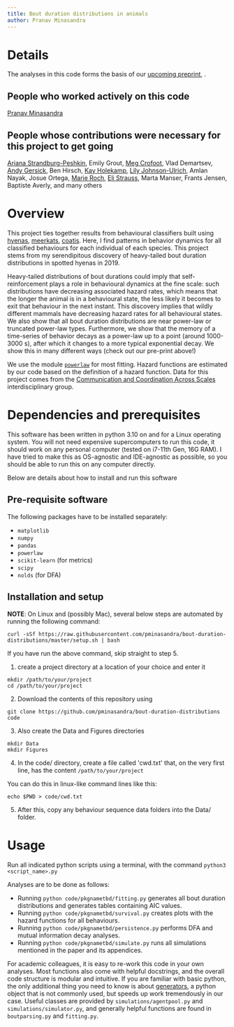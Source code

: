 ```yaml
--- 
title: Bout duration distributions in animals 
author: Pranav Minasandra 
---
```


# Details
The analyses in this code forms the basis of our [upcoming preprint](), <full title here>.

## People who worked actively on this code
[Pranav Minasandra](https://pminasandra.github.io)

## People whose contributions were necessary for this project to get going
[Ariana Strandburg-Peshkin](https://cocomo.group),
Emily Grout,
[Meg Crofoot](https://www.ab.mpg.de/crofoot),
Vlad Demartsev,
[Andy Gersick](https://circle-polygon-6hmw.squarespace.com/),
Ben Hirsch,
[Kay Holekamp](https://www.holekamplab.org/),
[Lily Johnson-Ulrich](http://lilyjohnsonulrich.weebly.com/),
Amlan Nayak,
Josue Ortega,
[Marie Roch](https://roch.sdsu.edu/),
[Eli Strauss](https://straussed.github.io/),
Marta Manser,
Frants Jensen,
Baptiste Averly,
and many others

# Overview

This project ties together results from behavioural classifiers built using
[hyenas](https://github.com/pminasandra/hyena-acc),
[meerkats](https://github.com/pminasandra/meerkat-acc),
[coatis](https://github.com/pminasandra/Coati_ACC_Pipeline). Here, I find
patterns in behavior dynamics for all classified behaviours for each individual of
each species. This project stems from my serendipitous discovery of
heavy-tailed bout duration distributions in spotted hyenas in 2019.

Heavy-tailed distributions of bout durations could imply that self-reinforcement
plays a role in behavioural dynamics at the fine scale: such distributions have
decreasing associated hazard rates, which means that the longer the animal is in
a behavioural state, the less likely it becomes to exit that behaviour in the
next instant. This discovery implies that wildly
different mammals have decreasing hazard rates for all behavioural states.
We also show that all bout duration distributions are near power-law or
truncated power-law types. 
Furthermore, we show that the memory of a time-series of behavior decays as
a power-law up to a point (around 1000-3000 s), after which it changes to a more
typical exponential decay. We show this in many different ways (check out our
pre-print above!)

We use the module
[`powerlaw`](https://journals.plos.org/plosone/article?id=10.1371/journal.pone.0085777)
for most fitting. 
Hazard functions are estimated by our code based on the definition of a hazard
function.
Data for this project comes from the [Communication and
Coordination Across Scales](https://www.movecall.group/) interdisciplinary
group.


# Dependencies and prerequisites

This software has been written in python 3.10 on and for a Linux operating
system. You will not need expensive supercomputers to run this code, it should
work on any personal computer (tested on i7-11th Gen, 16G RAM). I have tried to
make this as OS-agnostic and IDE-agnostic as possible, so you should be able to
run this on any computer directly.

Below are details about how to install and run this software

## Pre-requisite software

<!--- BROCK - REQ
Somewhere you should note which version of python and which version of each package you ran this against for the paper.
---> 

<!--- BROCK - OPT
Standard practice is to put these in requirements.txt. If your audiance is familliar with python, that's where they will look for them. If your audience is unfamilliar with python, they will need more than a list of packages to understand how to install them.
--->

The following packages have to be installed separately:

- `matplotlib`
- `numpy`
- `pandas`
- `powerlaw`
- `scikit-learn` (for metrics)
- `scipy`
- `nolds` (for DFA)


## Installation and setup
<!--- BROCK - OPT
I think these steps could be handled by the directory structure + code 
Ok, the script makes it easier, but I think you can eliminate the need for it and just ask people to clone the repo.

By "handled by the code", I mean have some module that runs at the start of each script like
"if not os.path.exists(): os.mkdir('Figures')

(The data directory the user will need to make/supply the path because they are supplying the contents I guess?)

A common pattern is to hold the path to these kind of data directories in environment variables so the user
can change them from the defaults.
---> 

**NOTE**: On Linux and (possibly Mac), several below steps are automated by running the following command:

```
curl -sSf https://raw.githubusercontent.com/pminasandra/bout-duration-distributions/master/setup.sh | bash
```

If you have run the above command, skip straight to step 5.

1. create a project directory at a location of your choice and enter it

```
mkdir /path/to/your/project
cd /path/to/your/project
```

2. Download the contents of this repository using 

`git clone https://github.com/pminasandra/bout-duration-distributions
code`

3. Also create the Data and Figures directories

```
mkdir Data
mkdir Figures
```


4. In the code/ directory, create a file called 'cwd.txt' that, on the very first
line, has the content `/path/to/your/project` 

You can do this in linux-like command lines like this:
```
echo $PWD > code/cwd.txt
```

<!--- BROCK - REQ
Ok, step 5 is some serious hand waving.
What kinds of data are appropriate to use here?
What format does this data need to be in?
etc.
--->

5. After this, copy any behaviour sequence data folders into the Data/ folder.

# Usage

Run all indicated python scripts using a terminal, with the command 
`python3 <script_name>.py`

Analyses are to be done as follows:

<!--- BROCK - OPT
Suggest either making these executables or specifying to run them like "python3 fitting.py" etc.
--->
- Running `python code/pkgnametbd/fitting.py` generates all bout duration
    distributions and generates tables containing AIC values. 
- Running `python code/pkgnametbd/survival.py` creates plots with the hazard functions for all behaviours. 
- Running `python code/pkgnametbd/persistence.py` performs DFA and mutual information decay analyses.
- Running `python code/pkgnametbd/simulate.py` runs all simulations mentioned in the paper and its appendices.

For academic colleagues, it is easy to re-work this code in your own analyses.
Most functions also come with helpful docstrings, and the overall code structure
is modular and intuitive.
If you are familiar with basic python, the only additional thing you need to
know is about [generators](https://wiki.python.org/moin/Generators), 
a python object that is not commonly used, but
speeds up work tremendously in our case.
Useful classes are provided by `simulations/agentpool.py` and
`simulations/simulator.py`, and generally helpful functions are found in
`boutparsing.py` and `fitting.py`.
